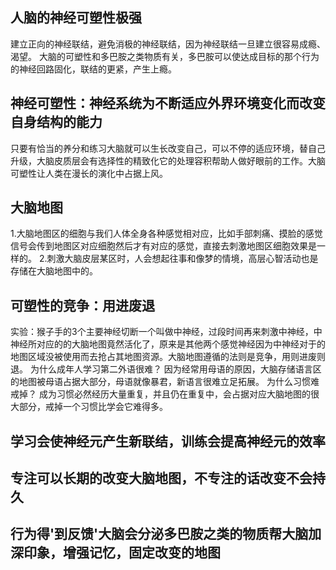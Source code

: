 ## 人脑的神经可塑性极强
建立正向的神经联结，避免消极的神经联结，因为神经联结一旦建立很容易成瘾、渴望。
大脑的可塑性和多巴胺之类物质有关，多巴胺可以使达成目标的那个行为的神经回路固化，联结的更紧，产生上瘾。

## 神经可塑性：神经系统为不断适应外界环境变化而改变自身结构的能力
只要有恰当的养分和练习大脑就可以生长改变自己，可以不停的适应环境，替自己升级，大脑皮质层会有选择性的精致化它的处理容积帮助人做好眼前的工作。大脑可塑性让人类在漫长的演化中占据上风。

## 大脑地图
1.大脑地图区的细胞与我们人体全身各种感觉相对应，比如手部刺痛、摸脸的感觉信号会传到地图区对应细胞然后才有对应的感觉，直接去刺激地图区细胞效果是一样的。
2.刺激大脑皮层某区时，人会想起往事和像梦的情境，高层心智活动也是存储在大脑地图中的。

## 可塑性的竞争：用进废退
实验：猴子手的3个主要神经切断一个叫做中神经，过段时间再来刺激中神经，中神经所对应的的大脑地图竟然活化了，原来是其他两个感觉神经因为中神经对于的地图区域没被使用而去抢占其地图资源。大脑地图遵循的法则是竞争，用则进废则退。
为什么成年人学习第二外语很难？
因为经常用母语的原因，大脑存储语言区的地图被母语占据大部分，母语就像暴君，新语言很难立足拓展。
为什么习惯难戒掉？
成为习惯必然经历大量重复，并且仍在重复中，会占据对应大脑地图的很大部分，戒掉一个习惯比学会它难得多。

## 学习会使神经元产生新联结，训练会提高神经元的效率
## 专注可以长期的改变大脑地图，不专注的话改变不会持久
## 行为得'到反馈'大脑会分泌多巴胺之类的物质帮大脑加深印象，增强记忆，固定改变的地图


